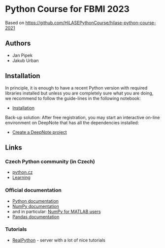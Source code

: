 # Python Course for FBMI 2023

Based on https://github.com/HiLASEPythonCourse/hilase-python-course-2021

## Authors 

- Jan Pipek
- Jakub Urban

## Installation

In principle, it is enough to have a recent Python version with required libraries installed
but unless you are completely sure what you are doing, we recommend to follow the guide-lines
in the following notebook:

- [Installation](notebooks/010_installation.ipynb)

Back-up solution: After free registration, you may start an interactive on-line environment
on DeepNote that has all the dependencies installed:

- [Create a DeepNote project](https://deepnote.com/launch?url=https%3A%2F%2Fgithub.com%2Fjanpipek%2Ffbmi-python-course)

## Links

### Czech Python community (in Czech)

- [python.cz](https://python.cz/)
- [Learning](https://naucse.python.cz/)

### Official documentation

- [Python documentation](https://docs.python.org/3/)
- [NumPy documentation](https://numpy.org/doc/stable/index.html)
- and in particular: [NumPy for MATLAB users](https://numpy.org/doc/stable/user/numpy-for-matlab-users.html)
- [Pandas documentation](https://pandas.pydata.org/docs/)

### Tutorials

- [RealPython](https://realpython.com/) - server with a lot of nice tutorials